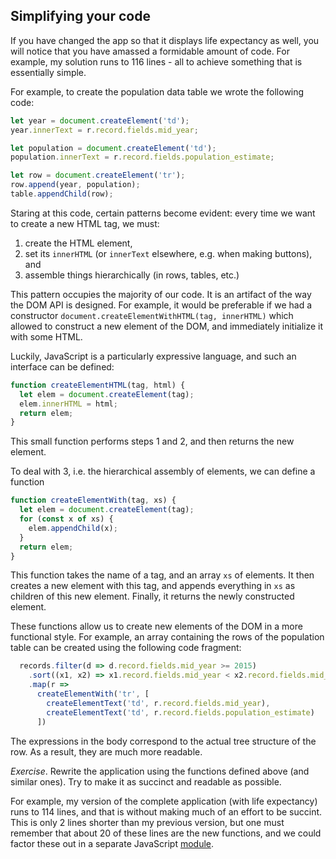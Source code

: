 ## Simplifying your code

If you have changed the app so that it displays life expectancy as well, you
will notice that you have amassed a formidable amount of code. For example, my
solution runs to 116 lines - all to achieve something that is essentially
simple.

For example, to create the population data table we wrote the following code:

```javascript
let year = document.createElement('td');
year.innerText = r.record.fields.mid_year;

let population = document.createElement('td');
population.innerText = r.record.fields.population_estimate;

let row = document.createElement('tr');
row.append(year, population);
table.appendChild(row);
```

Staring at this code, certain patterns become evident: every time we want to
create a new HTML tag, we must:
1. create the HTML element,
2. set its `innerHTML` (or `innerText` elsewhere, e.g. when making buttons), and
3. assemble things hierarchically (in rows, tables, etc.)

This pattern occupies the majority of our code. It is an artifact of the way the
DOM API is designed. For example, it would be preferable if we had a constructor
`document.createElementWithHTML(tag, innerHTML)` which allowed to construct a
new element of the DOM, and immediately initialize it with some HTML.

Luckily, JavaScript is a particularly expressive language, and such an interface
can be defined:

```javascript
function createElementHTML(tag, html) {
  let elem = document.createElement(tag);
  elem.innerHTML = html;
  return elem;
}
```
This small function performs steps 1 and 2, and then returns the new element.

To deal with 3, i.e. the hierarchical assembly of elements, we can define a function

```javascript
function createElementWith(tag, xs) {
  let elem = document.createElement(tag);
  for (const x of xs) {
    elem.appendChild(x);
  }
  return elem;
}
```

This function takes the name of a tag, and an array `xs` of elements. It then
creates a new element with this tag, and appends everything in `xs` as children
of this new element. Finally, it returns the newly constructed element.

These functions allow us to create new elements of the DOM in a more functional
style. For example, an array containing the rows of the population table can be
created using the following code fragment:

```javascript
  records.filter(d => d.record.fields.mid_year >= 2015)
    .sort((x1, x2) => x1.record.fields.mid_year < x2.record.fields.mid_year ? -1 : 1)
    .map(r =>
      createElementWith('tr', [
        createElementText('td', r.record.fields.mid_year),
        createElementText('td', r.record.fields.population_estimate)
      ])
```

The expressions in the body correspond to the actual tree structure of the row.
As a result, they are much more readable.

*Exercise*. Rewrite the application using the functions defined above (and
similar ones). Try to make it as succinct and readable as possible. 

For example, my version of the complete application (with life expectancy) runs
to 114 lines, and that is without making much of an effort to be succint. This
is only 2 lines shorter than my previous version, but one must remember that
about 20 of these lines are the new functions, and we could factor these out in
a separate JavaScript
[module](https://developer.mozilla.org/en-US/docs/Web/JavaScript/Guide/Modules).